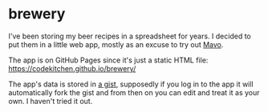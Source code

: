 # brewery

I've been storing my beer recipes in a spreadsheet for years. I decided to put them in a little web app, mostly as an excuse to try out [Mavo](https://mavo.io).

The app is on GitHub Pages since it's just a static HTML file: https://codekitchen.github.io/brewery/

The app's data is stored in [a gist](https://gist.github.com/codekitchen/2ae0f1bc8508ed0a1f792cd229e42deb), supposedly if you log in to the app it will automatically fork the gist and from then on you can edit and treat it as your own. I haven't tried it out.
